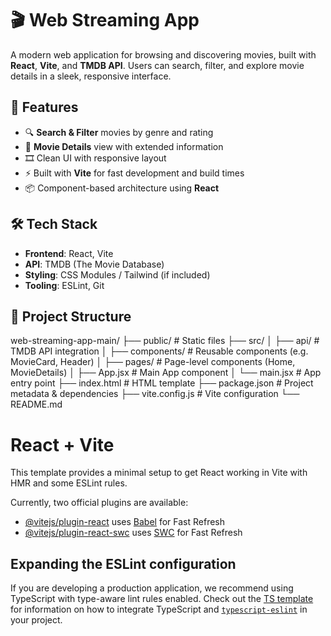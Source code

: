 # 🎬 Web Streaming App

A modern web application for browsing and discovering movies, built with **React**, **Vite**, and **TMDB API**. Users can search, filter, and explore movie details in a sleek, responsive interface.

## 🚀 Features

- 🔍 **Search & Filter** movies by genre and rating
- 📄 **Movie Details** view with extended information
- 🎞️ Clean UI with responsive layout
- ⚡ Built with **Vite** for fast development and build times
- 📦 Component-based architecture using **React**

## 🛠️ Tech Stack

- **Frontend**: React, Vite
- **API**: TMDB (The Movie Database)
- **Styling**: CSS Modules / Tailwind (if included)
- **Tooling**: ESLint, Git

## 📁 Project Structure

web-streaming-app-main/
├── public/ # Static files
├── src/
│ ├── api/ # TMDB API integration
│ ├── components/ # Reusable components (e.g. MovieCard, Header)
│ ├── pages/ # Page-level components (Home, MovieDetails)
│ ├── App.jsx # Main App component
│ └── main.jsx # App entry point
├── index.html # HTML template
├── package.json # Project metadata & dependencies
├── vite.config.js # Vite configuration
└── README.md




# React + Vite

This template provides a minimal setup to get React working in Vite with HMR and some ESLint rules.

Currently, two official plugins are available:

- [@vitejs/plugin-react](https://github.com/vitejs/vite-plugin-react/blob/main/packages/plugin-react) uses [Babel](https://babeljs.io/) for Fast Refresh
- [@vitejs/plugin-react-swc](https://github.com/vitejs/vite-plugin-react/blob/main/packages/plugin-react-swc) uses [SWC](https://swc.rs/) for Fast Refresh

## Expanding the ESLint configuration

If you are developing a production application, we recommend using TypeScript with type-aware lint rules enabled. Check out the [TS template](https://github.com/vitejs/vite/tree/main/packages/create-vite/template-react-ts) for information on how to integrate TypeScript and [`typescript-eslint`](https://typescript-eslint.io) in your project.

